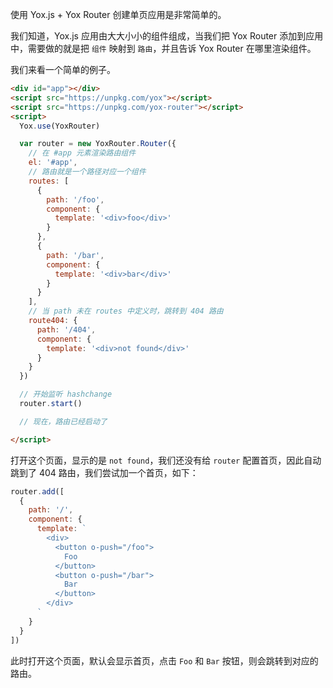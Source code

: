 使用 Yox.js + Yox Router 创建单页应用是非常简单的。

我们知道，Yox.js 应用由大大小小的组件组成，当我们把 Yox Router 添加到应用中，需要做的就是把 `组件` 映射到 `路由`，并且告诉 Yox Router 在哪里渲染组件。

我们来看一个简单的例子。

```html
<div id="app"></div>
<script src="https://unpkg.com/yox"></script>
<script src="https://unpkg.com/yox-router"></script>
<script>
  Yox.use(YoxRouter)

  var router = new YoxRouter.Router({
    // 在 #app 元素渲染路由组件
    el: '#app',
    // 路由就是一个路径对应一个组件
    routes: [
      {
        path: '/foo',
        component: {
          template: '<div>foo</div>'
        }
      },
      {
        path: '/bar',
        component: {
          template: '<div>bar</div>'
        }
      }
    ],
    // 当 path 未在 routes 中定义时，跳转到 404 路由
    route404: {
      path: '/404',
      component: {
        template: '<div>not found</div>'
      }
    }
  })

  // 开始监听 hashchange
  router.start()

  // 现在，路由已经启动了

</script>
```

打开这个页面，显示的是 `not found`，我们还没有给 `router` 配置首页，因此自动跳到了 404 路由，我们尝试加一个首页，如下：

```js
router.add([
  {
    path: '/',
    component: {
      template: `
        <div>
          <button o-push="/foo">
            Foo
          </button>
          <button o-push="/bar">
            Bar
          </button>
        </div>
      `
    }
  }
])
```

此时打开这个页面，默认会显示首页，点击 `Foo` 和 `Bar` 按钮，则会跳转到对应的路由。